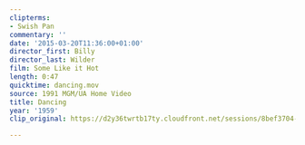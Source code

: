 ```yaml
---
clipterms:
- Swish Pan
commentary: ''
date: '2015-03-20T11:36:00+01:00'
director_first: Billy
director_last: Wilder
film: Some Like it Hot
length: 0:47
quicktime: dancing.mov
source: 1991 MGM/UA Home Video
title: Dancing
year: '1959'
clip_original: https://d2y36twrtb17ty.cloudfront.net/sessions/8bef3704-a783-48ab-b93b-a9b301737714/f8afd7d0-4c46-498a-a5d0-a9b30173795f-03b3c345-5c2f-47fe-8e81-a9b30174145b.mp4

---
```

